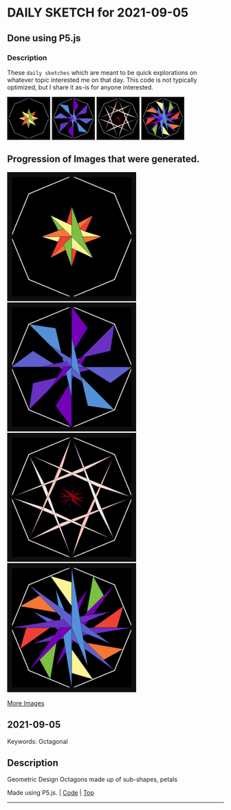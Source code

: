 # DAILY SKETCH for 2021-09-05

## Done using P5.js

### Description

These `daily sketches` which are meant to be quick explorations     on whatever topic interested me on that day. This code is not typically optimized, but I share it as-is     for anyone interested.

<img src = 'images/keep_2021-09-07-10-58-43.png' width = '100'> <img src = 'images/keep_2021-09-07-11-00-55.png' width = '100'> <img src = 'images/keep_2021-09-07-11-06-40.png' width = '100'> <img src = 'images/keep_2021-09-07-11-07-25.png' width = '100'> 

## Progression of Images that were generated.

<img src = 'images/keep_2021-09-07-10-58-43.png' width = '300'> 
<img src = 'images/keep_2021-09-07-11-00-55.png' width = '300'> 
<img src = 'images/keep_2021-09-07-11-06-40.png' width = '300'> 
<img src = 'images/keep_2021-09-07-11-07-25.png' width = '300'> 


[More Images](2021-09-05/images) 


 ## 2021-09-05
Keywords: Octagonal
 

## Description 

 Geometric Design Octagons made up of sub-shapes, petals 

Made using P5.js. | [Code](2021/2021-09-05/) | [Top](#daily-sketches) 

-----

